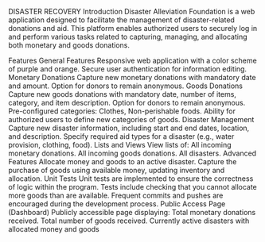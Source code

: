 DISASTER RECOVERY 
Introduction
Disaster Alleviation Foundation is a web application designed to facilitate the management of disaster-related donations and aid. This platform enables authorized users to securely log in and perform various tasks related to capturing, managing, and allocating both monetary and goods donations.

Features
General Features
Responsive web application with a color scheme of purple and orange.
Secure user authentication for information editing.
Monetary Donations
Capture new monetary donations with mandatory date and amount.
Option for donors to remain anonymous.
Goods Donations
Capture new goods donations with mandatory date, number of items, category, and item description.
Option for donors to remain anonymous.
Pre-configured categories: Clothes, Non-perishable foods.
Ability for authorized users to define new categories of goods.
Disaster Management
Capture new disaster information, including start and end dates, location, and description.
Specify required aid types for a disaster (e.g., water provision, clothing, food).
Lists and Views
View lists of:
All incoming monetary donations.
All incoming goods donations.
All disasters.
Advanced Features
Allocate money and goods to an active disaster.
Capture the purchase of goods using available money, updating inventory and allocation.
Unit Tests
Unit tests are implemented to ensure the correctness of logic within the program.
Tests include checking that you cannot allocate more goods than are available.
Frequent commits and pushes are encouraged during the development process.
Public Access Page (Dashboard)
Publicly accessible page displaying:
Total monetary donations received.
Total number of goods received.
Currently active disasters with allocated money and goods
